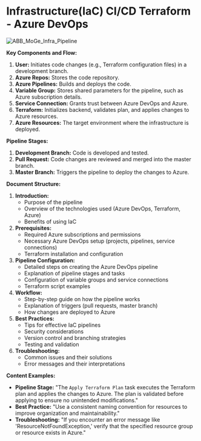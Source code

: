 # Infrastructure(IaC) CI/CD Terraform - Azure DevOps

![ABB_MoGe_Infra_Pipeline](https://github.com/user-attachments/assets/86e12160-315d-439a-9684-f425c5012db7)

**Key Components and Flow:**

1. **User:** Initiates code changes (e.g., Terraform configuration files) in a development branch.
2. **Azure Repos:** Stores the code repository.
3. **Azure Pipelines:** Builds and deploys the code.
4. **Variable Group:** Stores shared parameters for the pipeline, such as Azure subscription details.
5. **Service Connection:** Grants trust between Azure DevOps and Azure.
6. **Terraform:** Initializes backend, validates plan, and applies changes to Azure resources.
7. **Azure Resources:** The target environment where the infrastructure is deployed.

**Pipeline Stages:**

1. **Development Branch:** Code is developed and tested.
2. **Pull Request:** Code changes are reviewed and merged into the master branch.
3. **Master Branch:** Triggers the pipeline to deploy the changes to Azure.

**Document Structure:**

1. **Introduction:**
   * Purpose of the pipeline
   * Overview of the technologies used (Azure DevOps, Terraform, Azure)
   * Benefits of using IaC
2. **Prerequisites:**
   * Required Azure subscriptions and permissions
   * Necessary Azure DevOps setup (projects, pipelines, service connections)
   * Terraform installation and configuration
3. **Pipeline Configuration:**
   * Detailed steps on creating the Azure DevOps pipeline
   * Explanation of pipeline stages and tasks
   * Configuration of variable groups and service connections
   * Terraform script examples
4. **Workflow:**
   * Step-by-step guide on how the pipeline works
   * Explanation of triggers (pull requests, master branch)
   * How changes are deployed to Azure
5. **Best Practices:**
   * Tips for effective IaC pipelines
   * Security considerations
   * Version control and branching strategies
   * Testing and validation
6. **Troubleshooting:**
   * Common issues and their solutions
   * Error messages and their interpretations


**Content Examples:**

* **Pipeline Stage:** "The `Apply Terraform Plan` task executes the Terraform plan and applies the changes to Azure. The plan is validated before applying to ensure no unintended modifications."
* **Best Practice:** "Use a consistent naming convention for resources to improve organization and maintainability."
* **Troubleshooting:** "If you encounter an error message like 'ResourceNotFoundException,' verify that the specified resource group or resource exists in Azure."
